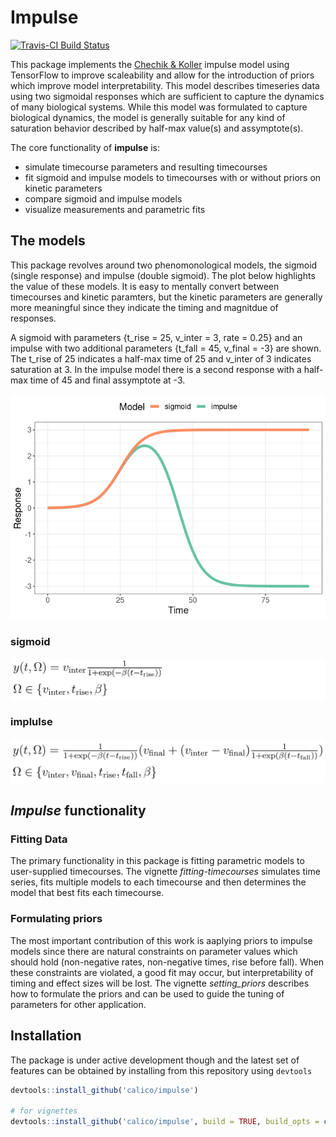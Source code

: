 
<!-- README.md is generated from README.Rmd. Please edit that file -->

# Impulse

[![Travis-CI Build
Status](https://travis-ci.org/calico/impulse.svg?branch=master)](https://travis-ci.org/calico/impulse)

This package implements the [Chechik &
Koller](https://www.ncbi.nlm.nih.gov/pubmed/19193146) impulse model
using TensorFlow to improve scaleability and allow for the introduction
of priors which improve model interpretability. This model describes
timeseries data using two sigmoidal responses which are sufficient to
capture the dynamics of many biological systems. While this model was
formulated to capture biological dynamics, the model is generally
suitable for any kind of saturation behavior described by half-max
value(s) and assymptote(s).

The core functionality of **impulse** is:

  - simulate timecourse parameters and resulting timecourses
  - fit sigmoid and impulse models to timecourses with or without priors
    on kinetic parameters
  - compare sigmoid and impulse models
  - visualize measurements and parametric fits

## The models

This package revolves around two phenomonological models, the sigmoid
(single response) and impulse (double sigmoid). The plot below
highlights the value of these models. It is easy to mentally convert
between timecourses and kinetic paramters, but the kinetic parameters
are generally more meaningful since they indicate the timing and
magnitdue of responses.

A sigmoid with parameters {t\_rise = 25, v\_inter = 3, rate = 0.25} and
an impulse with two additional parameters {t\_fall = 45, v\_final = -3}
are shown. The t\_rise of 25 indicates a half-max time of 25 and
v\_inter of 3 indicates saturation at 3. In the impulse model there is a
second response with a half-max time of 45 and final assymptote at -3.

![](man/figures/README-sigmoid_impulse_compare-1.png)<!-- -->

### sigmoid

![Sigmoid](https://github.com/calico/impulse/blob/master/man/figures/sigmoid.png)

### implulse

![Impulse](https://github.com/calico/impulse/blob/master/man/figures/impulse.png)

## *Impulse* functionality

### Fitting Data

The primary functionality in this package is fitting parametric models
to user-supplied timecourses. The vignette *fitting-timecourses*
simulates time series, fits multiple models to each timecourse and then
determines the model that best fits each timecourse.

### Formulating priors

The most important contribution of this work is aaplying priors to
impulse models since there are natural constraints on parameter values
which should hold (non-negative rates, non-negative times, rise before
fall). When these constraints are violated, a good fit may occur, but
interpretability of timing and effect sizes will be lost. The vignette
*setting\_priors* describes how to formulate the priors and can be used
to guide the tuning of parameters for other application.

## Installation

The package is under active development though and the latest set of
features can be obtained by installing from this repository using
`devtools`

``` r
devtools::install_github('calico/impulse')

# for vignettes
devtools::install_github('calico/impulse', build = TRUE, build_opts = c("--no-resave-data", "--no-manual"))
```
